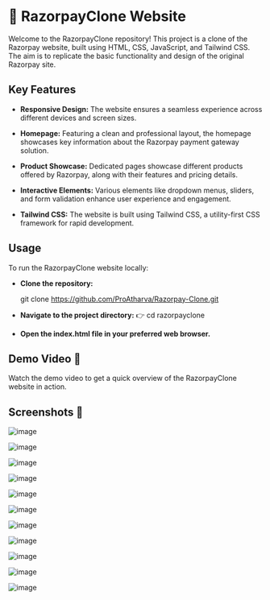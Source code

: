 # 🚀 RazorpayClone Website

Welcome to the RazorpayClone repository! This project is a clone of the Razorpay website, built using HTML, CSS, JavaScript, and Tailwind CSS. The aim is to replicate the basic functionality and design of the original Razorpay site.

## Key Features

- **Responsive Design:** The website ensures a seamless experience across different devices and screen sizes.
  
- **Homepage:** Featuring a clean and professional layout, the homepage showcases key information about the Razorpay payment gateway solution.
  
- **Product Showcase:** Dedicated pages showcase different products offered by Razorpay, along with their features and pricing details.
  
- **Interactive Elements:** Various elements like dropdown menus, sliders, and form validation enhance user experience and engagement.
  
- **Tailwind CSS:** The website is built using Tailwind CSS, a utility-first CSS framework for rapid development.

## Usage

To run the RazorpayClone website locally:

- **Clone the repository:**
   
  git clone https://github.com/ProAtharva/Razorpay-Clone.git

- **Navigate to the project directory:**
👉 cd razorpayclone

- **Open the index.html file in your preferred web browser.**

## Demo Video 🎥
Watch the demo video to get a quick overview of the RazorpayClone website in action.

## Screenshots 📸

![image](https://github.com/ProAtharva/Razorpay-Clone/assets/116292114/f5c07174-3940-4fdf-9094-96cf6cdee93d)

![image](https://github.com/ProAtharva/Razorpay-Clone/assets/116292114/cd222f4c-98ea-4d72-abee-56c1729e9b83)

![image](https://github.com/ProAtharva/Razorpay-Clone/assets/116292114/4040d4b4-7fcf-4b21-9965-ba2139411ee4)

![image](https://github.com/ProAtharva/Razorpay-Clone/assets/116292114/6f50a9b4-0037-4b9a-98dc-960635f85431)

![image](https://github.com/ProAtharva/Razorpay-Clone/assets/116292114/2b4e8a4b-fc16-465e-8adb-7b6b4e22c298)

![image](https://github.com/ProAtharva/Razorpay-Clone/assets/116292114/56a283e6-ea40-4a2c-b01a-591da3239bda)

![image](https://github.com/ProAtharva/Razorpay-Clone/assets/116292114/b7834e08-7603-4034-9570-2f849e3a1fb2)

![image](https://github.com/ProAtharva/Razorpay-Clone/assets/116292114/5eb6c167-a465-4e5b-a3b6-0057e466406f)

![image](https://github.com/ProAtharva/Razorpay-Clone/assets/116292114/19832790-41b3-4314-b640-34ef1ee15c2a)

![image](https://github.com/ProAtharva/Razorpay-Clone/assets/116292114/413525f4-5713-4ec3-a9ff-a1e41c06a6c2)

![image](https://github.com/ProAtharva/Razorpay-Clone/assets/116292114/8b89c802-f373-4562-95ad-567e647088b8)

















